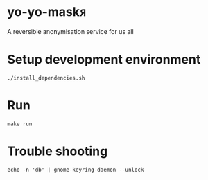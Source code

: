 # yo-yo-maskᴙ
A reversible anonymisation service for us all

# Setup development environment

```
./install_dependencies.sh
```
# Run

```
make run
```
# Trouble shooting

```
echo -n 'db' | gnome-keyring-daemon --unlock
```